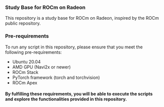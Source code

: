 ### Study Base for ROCm on Radeon

This repository is a study base for ROCm on Radeon, inspired by the ROCm public repository.


### Pre-requirements
To run any script in this repository, please ensure that you meet the following pre-requirements:
* Ubuntu 20.04
* AMD GPU (Navi2x or newer)
* ROCm Stack
* PyTorch framework (torch and torchvision)
* ROCm Apex

#### By fulfilling these requirements, you will be able to execute the scripts and explore the functionalities provided in this repository.
